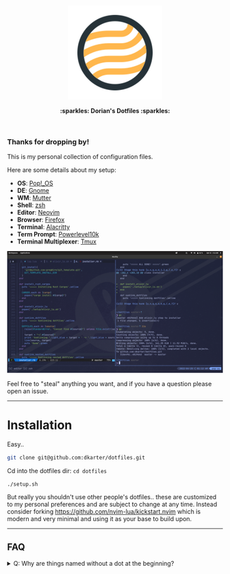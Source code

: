 <p align="center">
  <img
    src="logo.svg"
    alt="Dorian's Dotfiles Logo"
    width="220"
  />
</p>

<p align="center">
  <b>:sparkles: Dorian's Dotfiles :sparkles:</b>
</p>


<br />

### Thanks for dropping by!

This is my personal collection of configuration files.

Here are some details about my setup:

+ **OS**: [Pop!_OS](https://pop.system76.com/)
+ **DE**: [Gnome](https://www.gnome.org)
+ **WM**: [Mutter](https://gitlab.gnome.org/GNOME/mutter)
+ **Shell**: [zsh](https://www.zsh.org/)
+ **Editor**: [Neovim](https://github.com/neovim/neovim/)
+ **Browser**: [Firefox](https://www.mozilla.org/en-US/firefox/new/)
+ **Terminal**: [Alacritty](https://alacritty.org/)
+ **Term Prompt**: [Powerlevel10k](https://github.com/romkatv/powerlevel10k)
+ **Terminal Multiplexer**: [Tmux](https://github.com/tmux/tmux)

![screenshot](./screenshot.png)

Feel free to "steal" anything you want, and if you have a question please open an issue.

--------

# Installation

Easy.. 

```sh
git clone git@github.com:dkarter/dotfiles.git
```

Cd into the dotfiles dir: `cd dotfiles`

```sh
./setup.sh
```

But really you shouldn't use other people's dotfiles.. these are customized to my personal preferences and are subject to change at any time. Instead consider forking https://github.com/nvim-lua/kickstart.nvim which is modern and very minimal and using it as your base to build upon.

--------

## FAQ
<details>
<summary>Q: Why are things named without a dot at the beginning?</summary>
A: It makes it easier to include files in this repo if they are not named
exactly how they would be when symlinked over (I symlink the files here to my home
directory).  e.g. if I want to include the global `.gitignore` in this repo it
will override this repo's `.gitignore`.
</details>
